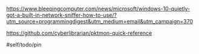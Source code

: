 https://www.bleepingcomputer.com/news/microsoft/windows-10-quietly-got-a-built-in-network-sniffer-how-to-use/?utm_source=programmingdigest&utm_medium=email&utm_campaign=370

https://github.com/cyberlibrarian/pktmon-quick-reference

#self/todo/pin 